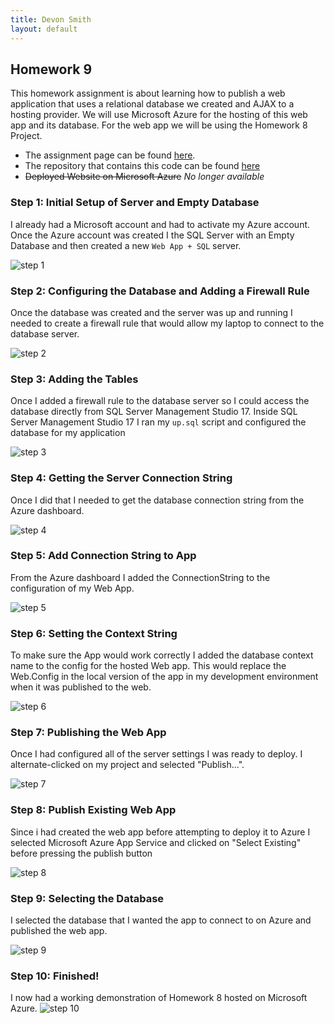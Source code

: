 ```yaml
---
title: Devon Smith
layout: default
---
```


## Homework 9
This homework assignment is about learning how to publish a web application that uses a relational database we created and AJAX to a hosting provider. We will use Microsoft Azure for the hosting of this web app and its database. For the web app we will be using the Homework 8 Project.

* The assignment page can be found [here](http://www.wou.edu/~morses/classes/cs46x/assignments/HW9.html).
* The repository that contains this code can be found [here](https://bitbucket.org/devonsmith/cs460-project-repository)
* ~~Deployed Website on Microsoft Azure~~ *No longer available*

### Step 1: Initial Setup of Server and Empty Database
I already had a Microsoft account and had to activate my Azure account. Once the Azure account was created I the SQL Server with an Empty Database and then created a new ```Web App + SQL``` server.

![step 1](img/01.png)

### Step 2: Configuring the Database and Adding a Firewall Rule
Once the database was created and the server was up and running I needed to create a firewall rule that would allow my laptop to connect to the database server.

![step 2](img/02.png)

### Step 3: Adding the Tables
Once I added a firewall rule to the database server so I could access the database directly from SQL Server Management Studio 17. Inside SQL Server Management Studio 17 I ran my ```up.sql``` script and configured the database for my application

![step 3](img/03.png)

### Step 4: Getting the Server Connection String
Once I did that I needed to get the database connection string from the Azure dashboard.

![step 4](img/04.png)

### Step 5: Add Connection String to App
From the Azure dashboard I added the ConnectionString to the configuration of my Web App.

![step 5](img/05.png)

### Step 6: Setting the Context String
To make sure the App would work correctly I added the database context name to the config for the hosted Web app. This would replace the Web.Config in the local version of the app in my development environment when it was published to the web.

![step 6](img/06.png)

### Step 7: Publishing the Web App
Once I had configured all of the server settings I was ready to deploy. I alternate-clicked on my project and selected "Publish...".

![step 7](img/07.png)

### Step 8: Publish Existing Web App
Since i had created the web app before attempting to deploy it to Azure I selected Microsoft Azure App Service and clicked on "Select Existing" before pressing the publish button

![step 8](img/08.png)

### Step 9: Selecting the Database
I selected the database that I wanted the app to connect to on Azure and published the web app.

![step 9](img/09.png)

### Step 10: Finished!
I now had a working demonstration of Homework 8 hosted on Microsoft Azure.
![step 10](img/10.png)